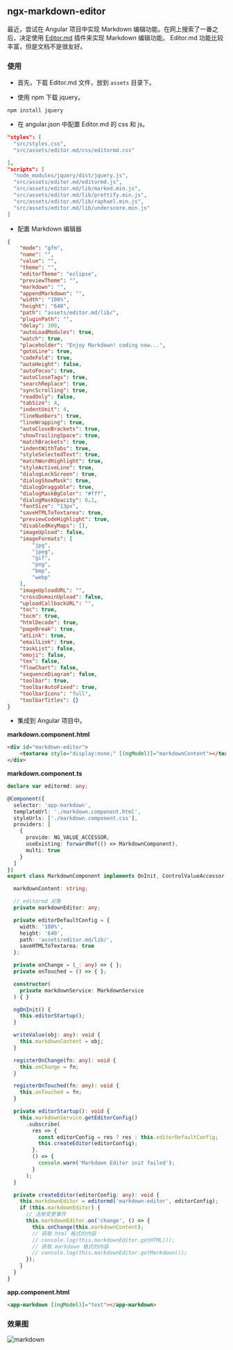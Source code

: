 ## ngx-markdown-editor

最近，尝试在 Angular 项目中实现 Markdown 编辑功能。在网上搜索了一番之后，决定使用 [Editor.md](http://editor.md.ipandao.com/index.html) 插件来实现 Markdown 编辑功能。 Editor.md 功能比较丰富，但是文档不是很友好。

### 使用

- 首先，下载 Editor.md 文件，放到 `assets` 目录下。

- 使用 npm 下载 jquery。

```node
npm install jquery
```

- 在 angular.json 中配置 Editor.md 的 css 和 js。

```json
"styles": [
  "src/styles.css",
  "src/assets/editor.md/css/editormd.css"

],
"scripts": [
  "node_modules/jquery/dist/jquery.js",
  "src/assets/editor.md/editormd.js",
  "src/assets/editor.md/lib/marked.min.js",
  "src/assets/editor.md/lib/prettify.min.js",
  "src/assets/editor.md/lib/raphael.min.js",
  "src/assets/editor.md/lib/underscore.min.js"
]
```

- 配置 Markdown 编辑器

```json
{
    "mode": "gfm",
    "name": "",
    "value": "",
    "theme": "",
    "editorTheme": "eclipse",
    "previewTheme": "",
    "markdown": "",
    "appendMarkdown": "",
    "width": "100%",
    "height": "640",
    "path": "assets/editor.md/lib/",
    "pluginPath": "",
    "delay": 300,
    "autoLoadModules": true,
    "watch": true,
    "placeholder": "Enjoy Markdown! coding now...",
    "gotoLine": true,
    "codeFold": true,
    "autoHeight": false,
    "autoFocus": true,
    "autoCloseTags": true,
    "searchReplace": true,
    "syncScrolling": true,
    "readOnly": false,
    "tabSize": 4,
    "indentUnit": 4,
    "lineNumbers": true,
    "lineWrapping": true,
    "autoCloseBrackets": true,
    "showTrailingSpace": true,
    "matchBrackets": true,
    "indentWithTabs": true,
    "styleSelectedText": true,
    "matchWordHighlight": true,
    "styleActiveLine": true,
    "dialogLockScreen": true,
    "dialogShowMask": true,
    "dialogDraggable": true,
    "dialogMaskBgColor": "#fff",
    "dialogMaskOpacity": 0.1,
    "fontSize": "13px",
    "saveHTMLToTextarea": true,
    "previewCodeHighlight": true,
    "disabledKeyMaps": [],
    "imageUpload": false,
    "imageFormats": [
        "jpg",
        "jpeg",
        "gif",
        "png",
        "bmp",
        "webp"
    ],
    "imageUploadURL": "",
    "crossDomainUpload": false,
    "uploadCallbackURL": "",
    "toc": true,
    "tocm": true,
    "htmlDecode": true,
    "pageBreak": true,
    "atLink": true,
    "emailLink": true,
    "taskList": false,
    "emoji": false,
    "tex": false,
    "flowChart": false,
    "sequenceDiagram": false,
    "toolbar": true,
    "toolbarAutoFixed": true,
    "toolbarIcons": "full",
    "toolbarTitles": {}
}
```

- 集成到 Angular 项目中。

**markdown.component.html**

```html
<div id="markdown-editor">
    <textarea style="display:none;" [(ngModel)]="markdownContent"></textarea>
</div>
```

**markdown.component.ts**

```ts
declare var editormd: any;

@Component({
  selector: 'app-markdown',
  templateUrl: './markdown.component.html',
  styleUrls: ['./markdown.component.css'],
  providers: [
    {
      provide: NG_VALUE_ACCESSOR,
      useExisting: forwardRef(() => MarkdownComponent),
      multi: true
    }
  ]
})
export class MarkdownComponent implements OnInit, ControlValueAccessor {

  markdownContent: string;

  // editormd 对象
  private markdownEditor: any;

  private editorDefaultConfig = {
    width: '100%',
    height: '640',
    path: 'assets/editor.md/lib/',
    saveHTMLToTextarea: true
  };

  private onChange = (_: any) => { };
  private onTouched = () => { };

  constructor(
    private markdownService: MarkdownService
  ) { }

  ngOnInit() {
    this.editorStartup();
  }

  writeValue(obj: any): void {
    this.markdownContent = obj;
  }

  registerOnChange(fn: any): void {
    this.onChange = fn;
  }

  registerOnTouched(fn: any): void {
    this.onTouched = fn;
  }

  private editorStartup(): void {
    this.markdownService.getEditorConfig()
      .subscribe(
        res => {
          const editorConfig = res ? res : this.editorDefaultConfig;
          this.createEditor(editorConfig);
        },
        () => {
          console.warn('Markdown Editor init failed');
        }
      );
  }

  private createEditor(editorConfig: any): void {
    this.markdownEditor = editormd('markdown-editor', editorConfig);
    if (this.markdownEditor) {
      // 注册变更事件
      this.markdownEditor.on('change', () => {
        this.onChange(this.markdownContent);
        // 获取 html 格式的内容
        // console.log(this.markdownEditor.getHTML());
        // 获取 markdown 格式的内容
        // console.log(this.markdownEditor.getMarkdown());
      });
    }
  }
}
```

**app.component.html**

```html
<app-markdown [(ngModel)]="text"></app-markdown>
```

### 效果图

![markdown](https://img-blog.csdnimg.cn/20201116222026443.png?x-oss-process=image/watermark,type_ZmFuZ3poZW5naGVpdGk,shadow_10,text_aHR0cHM6Ly9ibG9nLmNzZG4ubmV0L29zY2hpbmFfNDE3OTA5MDU=,size_16,color_FFFFFF,t_70#pic_center)
